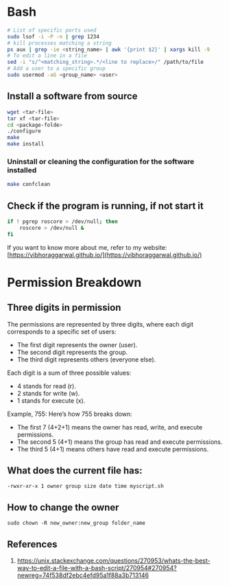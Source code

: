 # Bash
```bash
# List of specific ports used
sudo lsof -i -P -n | grep 1234
# kill processes matching a string
ps aux | grep -ie <string_name> | awk '{print $2}' | xargs kill -9
# To edit a line in a file
sed -i "s/^<matching_string>.*/<line to replace>/" /path/to/file
# Add a user to a specific group
sudo usermod -aG <group_name> <user>
```
## Install a software from source
```bash
wget <tar-file>
tar xf <tar-file>
cd <package-folde>
./configure
make 
make install
```
### Uninstall or cleaning the configuration for the software installed
```bash
make confclean
```
## Check if the program is running, if not start it
```bash
if ! pgrep roscore > /dev/null; then
    roscore > /dev/null &
fi
```

If you want to know more about me, refer to my website: [https://vibhoraggarwal.github.io/](https://vibhoraggarwal.github.io/)


# Permission Breakdown
## Three digits in permission
The permissions are represented by three digits, where each digit corresponds to a specific set of users:

- The first digit represents the owner (user).
- The second digit represents the group.
- The third digit represents others (everyone else).

Each digit is a sum of three possible values:

- 4 stands for read (r).
- 2 stands for write (w).
- 1 stands for execute (x).

Example, 755: Here’s how 755 breaks down:
- The first 7 (4+2+1) means the owner has read, write, and execute permissions.
- The second 5 (4+1) means the group has read and execute permissions.
- The third 5 (4+1) means others have read and execute permissions.
## What does the current file has:
`-rwxr-xr-x 1 owner group size date time myscript.sh`

## How to change the owner
`sudo chown -R new_owner:new_group folder_name`


## References
1. https://unix.stackexchange.com/questions/270953/whats-the-best-way-to-edit-a-file-with-a-bash-script/270954#270954?newreg=74f538df2ebc4efd95a1f88a3b713146
